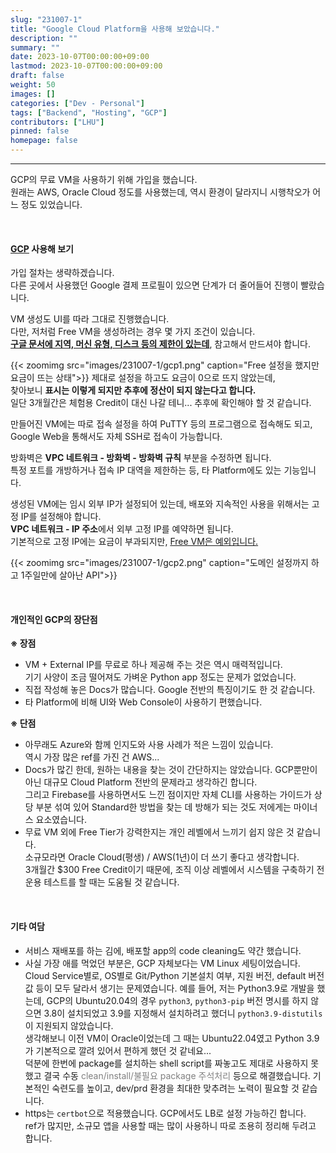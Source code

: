 ```yaml
---
slug: "231007-1"
title: "Google Cloud Platform을 사용해 보았습니다."
description: ""
summary: ""
date: 2023-10-07T00:00:00+09:00
lastmod: 2023-10-07T00:00:00+09:00
draft: false
weight: 50
images: []
categories: ["Dev - Personal"]
tags: ["Backend", "Hosting", "GCP"]
contributors: ["LHU"]
pinned: false
homepage: false
---
```


---

GCP의 무료 VM을 사용하기 위해 가입을 했습니다.  
원래는 AWS, Oracle Cloud 정도를 사용했는데, 역시 환경이 달라지니 시행착오가 어느 정도 있었습니다.

<br>

#### [GCP][ref0] 사용해 보기

가입 절차는 생략하겠습니다.  
다른 곳에서 사용했던 Google 결제 프로필이 있으면 단계가 더 줄어들어 진행이 빨랐습니다.

VM 생성도 UI를 따라 그대로 진행했습니다.  
다만, 저처럼 Free VM을 생성하려는 경우 몇 가지 조건이 있습니다.  
**[구글 문서에 지역, 머신 유형, 디스크 등의 제한이 있는데][ref1]**, 참고해서 만드셔야 합니다.

{{< zoomimg src="images/231007-1/gcp1.png" caption="Free 설정을 했지만 요금이 뜨는 상태">}}
제대로 설정을 하고도 요금이 0으로 뜨지 않았는데,  
찾아보니 **표시는 이렇게 되지만 추후에 정산이 되지 않는다고 합니다.**  
일단 3개월간은 체험용 Credit이 대신 나갈 테니... 추후에 확인해야 할 것 같습니다.

만들어진 VM에는 따로 접속 설정을 하여 PuTTY 등의 프로그램으로 접속해도 되고,  
Google Web을 통해서도 자체 SSH로 접속이 가능합니다.

방화벽은 **VPC 네트워크 - 방화벽 - 방화벽 규칙** 부분을 수정하면 됩니다.  
특정 포트를 개방하거나 접속 IP 대역을 제한하는 등, 타 Platform에도 있는 기능입니다.

생성된 VM에는 임시 외부 IP가 설정되어 있는데, 배포와 지속적인 사용을 위해서는 고정 IP를 설정해야 합니다.  
**VPC 네트워크 - IP 주소**에서 외부 고정 IP를 예약하면 됩니다.  
기본적으로 고정 IP에는 요금이 부과되지만, [Free VM은 예외입니다.][ref1]

{{< zoomimg src="images/231007-1/gcp2.png" caption="도메인 설정까지 하고 1주일만에 살아난 API">}}

<br>

#### 개인적인 GCP의 장단점

**※ 장점**

- VM + External IP를 무료로 하나 제공해 주는 것은 역시 매력적입니다.  
  기기 사양이 조금 떨어져도 가벼운 Python app 정도는 문제가 없었습니다.
- 직접 작성해 놓은 Docs가 많습니다. Google 전반의 특징이기도 한 것 같습니다.
- 타 Platform에 비해 UI와 Web Console이 사용하기 편했습니다.

**※ 단점**

- 아무래도 Azure와 함께 인지도와 사용 사례가 적은 느낌이 있습니다.  
  역시 가장 많은 ref를 가진 건 AWS...
- Docs가 많긴 한데, 원하는 내용을 찾는 것이 간단하지는 않았습니다. GCP뿐만이 아닌 대규모 Cloud Platform 전반의 문제라고 생각하긴 합니다.  
  그리고 Firebase를 사용하면서도 느낀 점이지만 자체 CLI를 사용하는 가이드가 상당 부분 섞여 있어 Standard한 방법을 찾는 데 방해가 되는 것도 저에게는 마이너스 요소였습니다.
- 무료 VM 외에 Free Tier가 강력한지는 개인 레벨에서 느끼기 쉽지 않은 것 같습니다.  
  소규모라면 Oracle Cloud(평생) / AWS(1년)이 더 쓰기 좋다고 생각합니다.  
  3개월간 $300 Free Credit이기 때문에, 조직 이상 레벨에서 시스템을 구축하기 전 운용 테스트를 할 때는 도움될 것 같습니다.

<br>

#### 기타 여담

- 서비스 재배포를 하는 김에, 배포할 app의 code cleaning도 약간 했습니다.
- 사실 가장 애를 먹었던 부분은, GCP 자체보다는 VM Linux 세팅이었습니다.  
  Cloud Service별로, OS별로 Git/Python 기본설치 여부, 지원 버전, default 버전값 등이 모두 달라서 생기는 문제였습니다.
  예를 들어, 저는 Python3.9로 개발을 했는데, GCP의 Ubuntu20.04의 경우 `python3`, `python3-pip` 버전 명시를 하지 않으면 3.8이 설치되었고 3.9를 지정해서 설치하려고 했더니 `python3.9-distutils`이 지원되지 않았습니다.  
  생각해보니 이전 VM이 Oracle이었는데 그 때는 Ubuntu22.04였고 Python 3.9가 기본적으로 깔려 있어서 편하게 했던 것 같네요...  
  덕분에 한번에 package를 설치하는 shell script를 짜놓고도 제대로 사용하지 못했고 결국 수동 <span style="color: gray">clean/install/불필요 package 주석처리</span> 등으로 해결했습니다. 기본적인 숙련도를 높이고, dev/prd 환경을 최대한 맞추려는 노력이 필요할 것 같습니다.
- https는 `certbot`으로 적용했습니다. GCP에서도 LB로 설정 가능하긴 합니다.  
  ref가 많지만, 소규모 앱을 사용할 때는 많이 사용하니 따로 조용히 정리해 두려고 합니다.

[ref0]: https://cloud.google.com/?hl=ko
[ref1]: https://cloud.google.com/free/docs/free-cloud-features?hl=ko#compute
